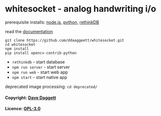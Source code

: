 # whitesocket - analog handwriting i/o

prerequisite installs: [node.js](https://nodejs.org/en/download/), [python](https://www.python.org/downloads/), [rethinkDB](https://rethinkdb.com/docs/install/)

read the [documentation](https://github.com/ddaaggeett/whitesocket/wiki)

	git clone https://github.com/ddaaggeett/whitesocket.git
	cd whitesocket
	npm install
	pip install opencv-contrib-python

- `rethinkdb` - start database
- `npm run server` - start server
- `npm run web` - start web app
- `npm start` - start native app


deprecated image processing: `cd deprecated/`

#### Copyright: [Dave Daggett](https://ddaaggeett.github.io/ddaaggeett)

#### Licence: **[GPL-3.0](https://github.com/ddaaggeett/whitesocket/blob/master/LICENSE)**

